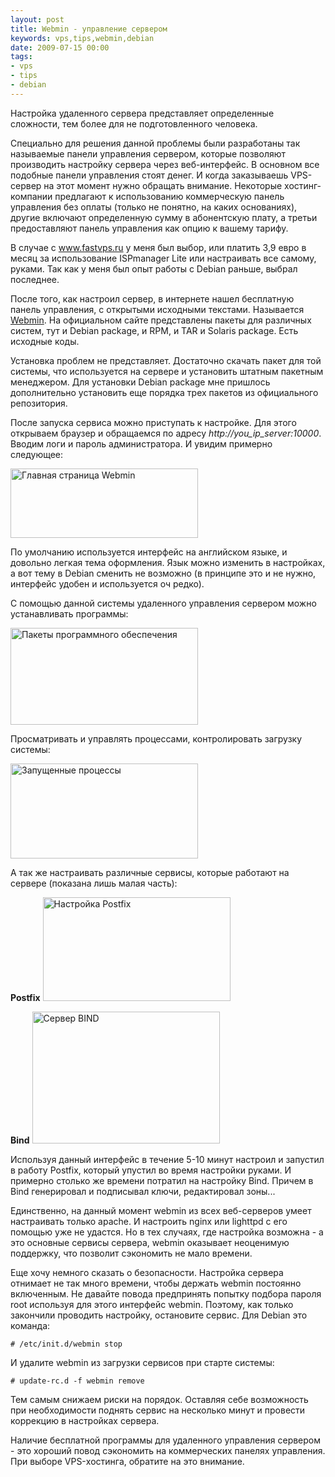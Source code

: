 ```yaml
---
layout: post
title: Webmin - управление сервером
keywords: vps,tips,webmin,debian
date: 2009-07-15 00:00
tags:
- vps
- tips
- debian
---
```

Настройка удаленного сервера представляет определенные сложности, тем более для не подготовленного человека.

Специально для решения данной проблемы были разработаны так называемые панели управления сервером, которые позволяют производить настройку сервера через веб-интерфейс. В основном все подобные панели управления стоят денег. И когда заказываешь VPS-сервер на этот момент нужно обращать внимание. Некоторые хостинг-компании предлагают к использованию коммерческую панель управления без оплаты (только не понятно, на каких основаниях), другие включают определенную сумму в абонентскую плату, а третьи предоставляют панель управления как опцию к вашему тарифу.

В случае с www.fastvps.ru у меня был выбор, или платить 3,9 евро в месяц за использование ISPmanager Lite или настраивать все самому, руками. Так как у меня был опыт работы с Debian раньше, выбрал последнее.

После того, как настроил сервер, в интернете нашел бесплатную панель управления, с
открытыми исходными текстами. Называется <a href="http://www.webmin.com/" rel="nofollow">Webmin</a>. На официальном сайте представлены пакеты для различных систем, тут и Debian package, и RPM, и TAR и Solaris package. Есть исходные коды.

Установка проблем не представляет. Достаточно скачать пакет для той системы, что используется на сервере и установить штатным пакетным менеджером. Для установки Debian package мне пришлось дополнительно установить еще порядка трех пакетов из официального репозитория.

После запуска сервиса можно приступать к настройке. Для этого открываем браузер и обращаемся по адресу <em>http://you_ip_server:10000</em>. Вводим логи и пароль администратора. И увидим примерно следующее:

<a href="http://static.juev.org/2009/07/2009-07-14-111135_1280x1024_scrot.png"><img class="aligncenter size-medium wp-image-407" title="Главная страница Webmin" src="http://static.juev.org/2009/07/2009-07-14-111135_1280x1024_scrot-300x111.png" alt="Главная страница Webmin" width="300" height="111" /></a>

По умолчанию используется интерфейс на английском языке, и довольно легкая тема оформления. Язык можно изменить в настройках, а вот тему в Debian сменить не возможно (в принципе это и не нужно, интерфейс удобен и используется оч редко).

С помощью данной системы удаленного управления сервером можно устанавливать программы:

<a href="http://static.juev.org/2009/07/2009-07-14-111311_1280x1024_scrot.png"><img class="aligncenter size-medium wp-image-408" title="Пакеты программного обеспечения" src="http://static.juev.org/2009/07/2009-07-14-111311_1280x1024_scrot-300x155.png" alt="Пакеты программного обеспечения" width="300" height="155" /></a>

Просматривать и управлять процессами, контролировать загрузку системы:

<a href="http://static.juev.org/2009/07/2009-07-14-111351_1280x1024_scrot.png"><img class="aligncenter size-medium wp-image-409" title="Запущенные процессы" src="http://static.juev.org/2009/07/2009-07-14-111351_1280x1024_scrot-300x152.png" alt="Запущенные процессы" width="300" height="152" /></a>

А так же настраивать различные сервисы, которые работают на сервере (показана лишь малая часть):

**Postfix**
<a href="http://static.juev.org/2009/07/2009-07-14-111429_1280x1024_scrot.png"><img class="size-medium wp-image-410 aligncenter" title="Настройка Postfix" src="http://static.juev.org/2009/07/2009-07-14-111429_1280x1024_scrot-300x166.png" alt="Настройка Postfix" width="300" height="166" /></a>

**Bind**
<a href="http://static.juev.org/2009/07/2009-07-14-111441_1280x1024_scrot.png"><img class="size-medium wp-image-411 aligncenter" title="Сервер BIND" src="http://static.juev.org/2009/07/2009-07-14-111441_1280x1024_scrot-300x211.png" alt="Сервер BIND" width="300" height="211" /></a>

Используя данный интерфейс в течение 5-10 минут настроил и запустил в работу Postfix, который упустил во время настройки руками. И примерно столько же времени потратил на настройку Bind. Причем в Bind генерировал и подписывал ключи, редактировал зоны...

Единственно, на данный момент webmin из всех веб-серверов умеет настраивать только apache. И настроить nginx или lighttpd с его помощью уже не удастся. Но в тех случаях, где настройка возможна - а это основные сервисы сервера, webmin оказывает неоценимую поддержку, что позволит сэкономить не мало времени.

Еще хочу немного сказать о безопасности. Настройка сервера отнимает не так много времени, чтобы держать webmin постоянно включенным. Не давайте повода предпринять попытку подбора пароля root используя для этого интерфейс webmin. Поэтому, как только закончили проводить настройку, остановите сервис. Для Debian это команда:

    # /etc/init.d/webmin stop

И удалите webmin из загрузки сервисов при старте системы:

    # update-rc.d -f webmin remove

Тем самым снижаем риски на порядок. Оставляя себе возможность при необходимости поднять сервис на несколько минут и провести коррекцию в настройках сервера.

Наличие бесплатной программы для удаленного управления сервером - это хороший повод сэкономить на коммерческих панелях управления. При выборе VPS-хостинга, обратите на это внимание.

